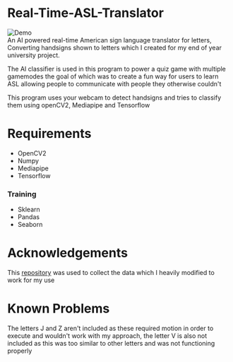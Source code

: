 # Real-Time-ASL-Translator

![Demo](https://github.com/BilalRaza2001/Real-Time-ASL-Translator/blob/main/Demo%201.gif)
<br>
An AI powered real-time American sign language translator for letters, Converting handsigns shown to letters which I created for my end of year university project.

The AI classifier is used in this program to power a quiz game with multiple gamemodes the goal of which was to create a fun way for users to learn ASL allowing people to communicate with people they otherwise couldn't

This program uses your webcam to detect handsigns and tries to classify them using openCV2, Mediapipe and Tensorflow 

# Requirements
* OpenCV2
* Numpy
* Mediapipe
* Tensorflow
### Training
* Sklearn
* Pandas
* Seaborn

# Acknowledgements
This [repository](https://link-url-here.org) was used to collect the data which I heavily modified to work for my use

# Known Problems
The letters J and Z aren't included as these required motion in order to execute and wouldn't work with my approach, the letter V is also not included as this was too similar to other letters and was not functioning properly
